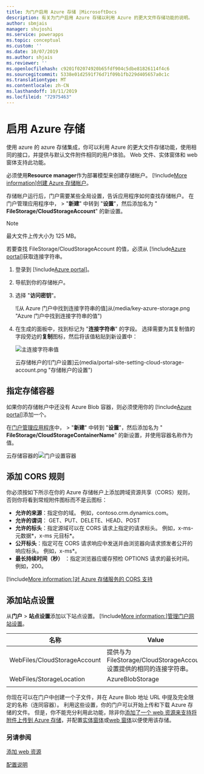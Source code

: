 ```yaml
---
title: 为门户启用 Azure 存储 |MicrosoftDocs
description: 有关为门户启用 Azure 存储以利用 Azure 的更大文件存储功能的说明。
author: sbmjais
manager: shujoshi
ms.service: powerapps
ms.topic: conceptual
ms.custom: ''
ms.date: 10/07/2019
ms.author: shjais
ms.reviewer: ''
ms.openlocfilehash: c9201f02074920b65fdf904c5dbe81826114f4c6
ms.sourcegitcommit: 5338e01d2591f76d71f09b1fb229d405657a0c1c
ms.translationtype: MT
ms.contentlocale: zh-CN
ms.lasthandoff: 10/11/2019
ms.locfileid: "72975463"
---
```

# <a name="enable-azure-storage"></a>启用 Azure 存储

使用 azure 的 azure 存储集成，你可以利用 Azure 的更大文件存储功能，使用相同的接口，并提供与默认文件附件相同的用户体验。 Web 文件、实体窗体和 web 窗体支持此功能。

必须使用**Resource manager**作为部署模型来创建存储帐户。 [!include[More information](../../includes/proc-more-information.md)][创建 Azure 存储帐户](https://docs.microsoft.com/en-us/azure/storage/storage-create-storage-account#create-a-storage-account)。

存储帐户运行后，门户需要某些全局设置，告诉应用程序如何查找存储帐户。 在门户管理应用程序中， > "**新建**" 中转到 "**设置**"，然后添加名为 " **FileStorage/CloudStorageAccount**" 的新设置。

> [!NOTE]
> 最大文件上传大小为 125 MB。

若要查找 FileStorage/CloudStorageAccount 的值，必须从 [!include[Azure portal](../../includes/pn-azure-portal.md)]获取连接字符串。

1. 登录到 [!include[Azure portal](../../includes/pn-azure-portal.md)]。

2. 导航到你的存储帐户。

3. 选择 "**访问密钥**"。

    ![从 Azure 门户中找到连接字符串的值]从(media/key-azure-storage.png "Azure 门户中找到连接字符串的值")

4. 在生成的面板中，找到标记为 "**连接字符串**" 的字段。 选择需要为其复制值的字段旁边的**复制**图标，然后将该值粘贴到新设置中：

    ![主连接字符串值](media/primary-connection-string-azure-storage.png "主连接字符串值")

    云存储帐户的![门户设置]云(media/portal-site-setting-cloud-storage-account.png "存储帐户的设置")

## <a name="specify-the-storage-container"></a>指定存储容器

如果你的存储帐户中还没有 Azure Blob 容器，则必须使用你的 [!include[Azure portal](../../includes/pn-azure-portal.md)]添加一个。

在[门户管理应用程序](configure/configure-portal.md)中， > "**新建**" 中转到 "**设置**"，然后添加名为 " **FileStorage/CloudStorageContainerName**" 的新设置，并使用容器名称作为值。

云存储容器的![门户设置容器](media/portal-site-setting-cloud-storage-container.png "门户设置")

## <a name="add-cors-rule"></a>添加 CORS 规则

你必须按如下所示在你的 Azure 存储帐户上添加跨域资源共享（CORS）规则，否则你将看到常规附件图标而不是云图标：

- **允许的来源**：指定你的域。 例如，contoso.crm.dynamics.com。
- **允许的谓词**： GET、PUT、DELETE、HEAD、POST
- **允许的标头**：指定源域可以在 CORS 请求上指定的请求标头。 例如，x-ms-元数据\*，x-ms 元目标\*。 
- **公开标头**：指定可在 CORS 请求响应中发送并由浏览器向请求颁发者公开的响应标头。 例如，x-ms\*。
- **最长持续时间（秒）** ：指定浏览器应缓存预检 OPTIONS 请求的最长时间。 例如，200。
 
[!include[More information:](../../includes/proc-more-information.md)][对 Azure 存储服务的 CORS 支持](https://docs.microsoft.com/rest/api/storageservices/cross-origin-resource-sharing--cors--support-for-the-azure-storage-services)

## <a name="add-site-settings"></a>添加站点设置

从**门户** > **站点设置**添加以下站点设置。 [!include[More information:](../../includes/proc-more-information.md)][管理门户网站设置](configure/configure-site-settings.md#manage-portal-site-settings)。

|名称|Value|
|-----|-----|
|WebFiles/CloudStorageAccount|提供与为 FileStorage/CloudStorageAccount 设置提供的相同的连接字符串。|
|WebFiles/StorageLocation|AzureBlobStorage|
|||

你现在可以在门户中创建一个子文件，并在 Azure Blob 地址 URL 中提及完全限定的名称（连同容器）。 利用这些设置，你的门户可以开始上传和下载 Azure 存储的文件。 但是，你不能充分利用此功能，除非你[添加了一个 web 资源来支持将附件上传到 Azure 存储](add-web-resource.md)，并配置[实体窗体](configure-notes.md#notes-configuration-for-entity-forms)或[web 窗体](configure-notes.md#notes-configuration-for-web-forms)以便使用该存储。

### <a name="see-also"></a>另请参阅

[添加 web 资源](add-web-resource.md)

[配置说明](configure-notes.md)

